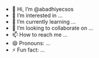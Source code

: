 - 👋 Hi, I’m @abadhiyecsos
- 👀 I’m interested in ...
- 🌱 I’m currently learning ...
- 💞️ I’m looking to collaborate on ...
- 📫 How to reach me ...
- 😄 Pronouns: ...
- ⚡ Fun fact: ...

<!---
abadhiyecsos/abadhiyecsos is a ✨ special ✨ repository because its `README.md` (this file) appears on your GitHub profile.
You can click the Preview link to take a look at your changes.
--->
